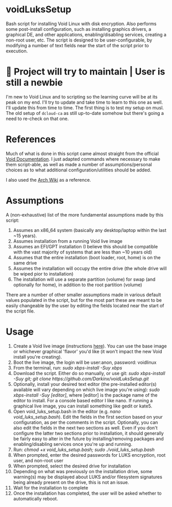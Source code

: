 # voidLuksSetup
Bash script for installing Void Linux with disk encryption. Also performs some post-install configuration, such as installing graphics drivers, a graphical DE, and other applications, enabling/disabling services, creating a non-root user, etc. The script is designed to be user-configurable, by modifying a number of text fields near the start of the script prior to execution.

# 🚨 Project will try to maintain | User is still a newbie

I'm new to Void Linux and to scripting so the learning curve will be at its peak on my end. I'll try to update and take time to learn to this one as well. I'll update this from time to time. The first thing is to test my setup on musl. The old setup of `dcloud-ca` as still up-to-date somehow but there's going a need to re-check on that one.

# References
Much of what is done in this script came almost straight from the official [Void Documentation](https://docs.voidlinux.org/installation/guides/fde.html). I just adapted commands where necessary to make them script-able, as well as made a number of assumptions/personal choices as to what additional configuration/utilities should be added.

I also used the [Arch Wiki](https://wiki.archlinux.org/) as a reference.

# Assumptions
A (non-exhaustive) list of the more fundamental assumptions made by this script:
1. Assumes an x86_64 system (basically any desktop/laptop within the last ~15 years).
2. Assumes installation from a running Void live image
3. Assumes an EFI/GPT installation (I believe this should be compatible with the vast majority of systems that are less than ~10 years old)
4. Assumes that the entire installation (boot loader, root, home) is on the same drive
5. Assumes the installation will occupy the entire drive (the whole drive will be wiped pior to installation)
6. The installation will use a separate partition (volume) for swap (and optionally for home), in addition to the root partition (volume)

There are a number of other smaller assumptions made in various default values populated in the script, but for the most part these are meant to be easily changeable by the user by editing the fields located near the start of the script file.

# Usage
1. Create a Void live image (instructions [here](https://docs.voidlinux.org/installation/live-images/prep.html)). You can use the base image or whichever graphical 'flavor' you'd like (it won't impact the new Void install you're creating).
2. Boot the live image, the login will be user:anon, password: voidlinux
3. From the terminal, run: *sudo xbps-install -Suy xbps*
4. Download the script. Either do so manually, or use git: *sudo xbps-install -Suy git; git clone https<nolink>://github.com/Darkinx/voidLuksSetup.git*
5. Optionally, install your desired text editor (the pre-installed editor(s) available will vary depending on which live image you're using): *sudo xbps-install -Suy [editor]*, where [editor] is the package name of the editor to install. For a console based editor I like nano. If running a graphical live image, you can install something like gedit or kate5. 
6. Open void_luks_setup.bash in the editor (e.g. *nano void_luks_setup.bash*). Edit the fields in the first section based on your configuration, as per the comments in the script. Optionally, you can also edit the fields in the next two sections as well. Even if you don't configure the latter two sections prior to installation, it should generally be fairly easy to alter in the future by installing/removing packages and enabling/disabling services once you're up and running.
7. Run: *chmod +x void_luks_setup.bash; sudo ./void_luks_setup.bash*
9. When prompted, enter the desired passwords for LUKS encryption, root user, and non-root user
10. When prompted, select the desired drive for installation
11. Depending on what was previously on the installation drive, some warning(s) may be displayed about LUKS and/or filesystem signatures being already present on the drive, this is not an issue.
12. Wait for the installation to complete
14. Once the installation has completed, the user will be asked whether to automatically reboot.
